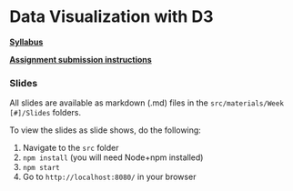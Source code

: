 # Data Visualization with D3

[**Syllabus**](https://github.com/linusmarco/d3-training/blob/master/src/materials/Syllabus.md)

[**Assignment submission instructions**](https://github.com/linusmarco/d3-training/blob/master/src/materials/Assignment%20Submission%20Instructions.md)

### Slides

All slides are available as markdown (.md) files in the `src/materials/Week [#]/Slides` folders. 

To view the slides as slide shows, do the following:
1. Navigate to the `src` folder
2. `npm install` (you will need Node+npm installed)
3. `npm start`
4. Go to `http://localhost:8080/` in your browser
